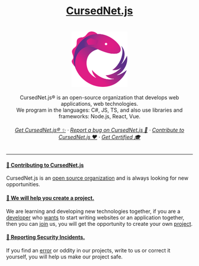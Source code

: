    <h1 align="center">
      <a href="-" target="_blank">CursedNet.js</a>
  </h1>
ㅤ<div>
    <div align="center"><img src="https://github.com/CursedNet/.github/blob/main/profile/rxjs-logo-1C13E67498-seeklogo.com.png" width="150" height="150"/></div>
  </div>
  ⠀
  <div align="center">
    CursedNet.js® is an open-source organization that develops web applications, web technologies.<br/> We program in the languages: C#, JS, TS, and also use libraries and frameworks: Node.js, React, Vue.
  </div>

  <h6 align="center">
    <a href="-" target="_blank">Get CursedNet.js® ✨</a> · <a href="-" target="_blank">Report a bug on CursedNet.js 🐞</a> · <a href="-" target="_blank">Contribute to CursedNet.js ❤️</a> · <a href="-" target="_blank">Get Certified 🎓</a>
  </h6>

---

 <h4>
    <a href="-" target="_blank">👋 Contributing to CursedNet.js</a>
  </h4>
  
  CursedNet.js is an [open source organization](-) and is always looking for new opportunities.

  <h4>
     <a href="-" target="_blank">🦺 We will help you create a project.</a>
  </h4>

   We are learning and developing new technologies together, if you are a [developer](-) who [wants](-) to start writing websites or an application together, then you can [join](-) us, you will get the opportunity to create your own [project](-).

  <h4>
     <a href="-" target="_blank">👾 Reporting Security Incidents.</a>
  </h4>

  If you find an [error](-) or oddity in our projects, write to us or correct it yourself, you will help us make our project safe.
  
